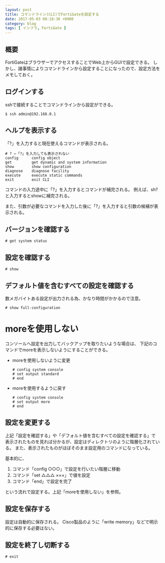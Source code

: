 ```yaml
---
layout: post
title: コマンドライン(CLI)でFortiGateを設定する
date: 2017-05-03 00:18:36 +0900
category: blog
tags: [ インフラ, FortiGate ]
---
```


## 概要

FortiGateはブラウザーでアクセスすることでWeb上からGUIで設定できる。
しかし、諸事情によりコマンドラインから設定することになったので、設定方法をメモしておく。

## ログインする

sshで接続することでコマンドラインから設定ができる。

```shell
$ ssh admin@192.168.0.1
```

## ヘルプを表示する

「?」を入力すると現在使えるコマンドが表示される。

```shell
# ? ←「?」を入力しても表示されない
config      config object
get         get dynamic and system information
show        show configuration
diagnose    diagnose facility
execute     execute static commands
exit        exit CLI
```

コマンドの入力途中に「?」を入力するとコマンドが補完される。
例えば、sh?と入力するとshowに補完される。

また、引数が必要なコマンドを入力した後に「?」を入力すると引数の候補が表示される。

## バージョンを確認する

```shell
# get system status
```

## 設定を確認する

```shell
# show
```

## デフォルト値を含むすべての設定を確認する

数メガバイトある設定が出力される為、かなり時間がかかるので注意。

```shell
# show full-configuration
```

# moreを使用しない

コンソールへ設定を出力してバックアップを取りたいような場合は、
下記のコマンドでmoreを表示しないようにすることができる。

- moreを使用しないように変更

  ```shell
  # config system console
  # set output standard
  # end
  ```

- moreを使用するように戻す

  ```shell
  # config system console
  # set output more
  # end
  ```

## 設定を変更する

上記「設定を確認する」や「デフォルト値を含むすべての設定を確認する」で
表示されたものを見れば分かるが、設定はディレクトリのように階層化されている。
また、表示されたものがほぼそのまま設定用のコマンドになっている。

基本的に、

1. コマンド「config ○○○」で設定を行いたい階層に移動
1. コマンド「set △△△ ×××」で値を設定
1. コマンド「end」で設定を完了

という流れで設定する。上記「moreを使用しない」を参照。

## 設定を保存する

設定は自動的に保存される。
Cisco製品のように「write memory」などで明示的に保存する必要はない。

## 設定を終了し切断する

```shell
# exit
```
